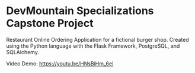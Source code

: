 # DevMountain Specializations Capstone Project

Restaurant Online Ordering Application for a fictional burger shop. Created using the Python language with the Flask Framework, PostgreSQL, and SQLAlchemy. 

Video Demo: https://youtu.be/HNsBiHm_6eI
